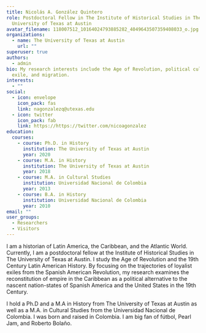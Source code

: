 ```yaml
---
title: Nicolás A. González Quintero
role: Postdoctoral Fellow in The Institute of Historical Studies in The
  University of Texas at Austin
avatar_filename: 118007512_10164024793885282_4049643507359408033_o.jpg
organizations:
  - name: The University of Texas at Austin
    url: ""
superuser: true
authors:
  - admin
bio: My research interests include the Age of Revolution, political culture,
  exile, and migration.
interests:
  - ""
social:
  - icon: envelope
    icon_pack: fas
    link: nagonzalezq@utexas.edu
  - icon: twitter
    icon_pack: fab
    link: https://https://twitter.com/nicoagonzalez
education:
  courses:
    - course: Ph.D. in History
      institution: The University of Texas at Austin
      year: 2020
    - course: M.A. in History
      institution: The University of Texas at Austin
      year: 2018
    - course: M.A. in Cultural Studies
      institution: Universidad Nacional de Colombia
      year: 2013
    - course: B.A. in History
      institution: Universidad Nacional de Colombia
      year: 2010
email: ""
user_groups:
  - Researchers
  - Visitors
---
```

I am a historian of Latin America, the Caribbean, and the Atlantic World. Currently, I am a postdoctoral fellow at the Institute of Historical Studies in The University of Texas at Austin. I study the Age of Revolution and the 19th Century Latin American History. By focusing on the trajectories of loyalist exiles from the Spanish American Revolution, my research examines the reconstitution of empire in the Caribbean as a political alternative to the nascent nation-states of Spanish America and the United States in the 19th Century.

I hold a Ph.D and a M.A in History from The University of Texas at Austin as well as a M.A. in Cultural Studies from the Universidad Nacional de Colombia. I was born and raised in Colombia. I am big fan of fútbol, Pearl Jam, and Roberto Bolaño.